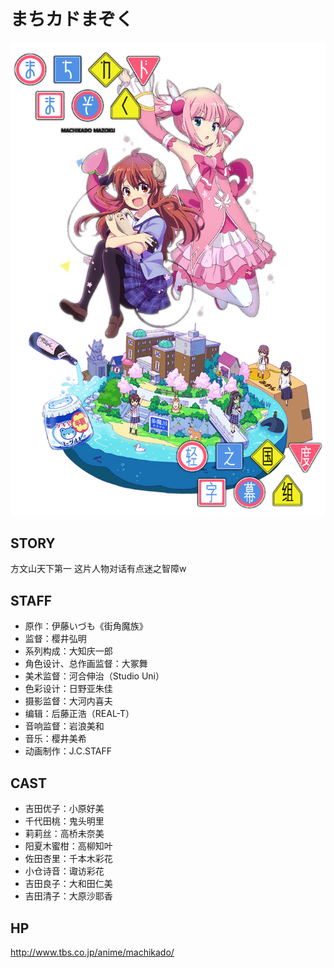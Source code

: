 # まちカドまぞく

![poster](poster.jpg)

## STORY

方文山天下第一
这片人物对话有点迷之智障w

## STAFF

- 原作：伊藤いづも《街角魔族》
- 监督：樱井弘明
- 系列构成：大知庆一郎
- 角色设计、总作画监督：大冢舞
- 美术监督：河合伸治（Studio Uni）
- 色彩设计：日野亚朱佳
- 摄影监督：大河内喜夫
- 编辑：后藤正浩（REAL-T）
- 音响监督：岩浪美和
- 音乐：樱井美希
- 动画制作：J.C.STAFF

## CAST

- 吉田优子：小原好美
- 千代田桃：鬼头明里
- 莉莉丝：高桥未奈美
- 阳夏木蜜柑：高柳知叶
- 佐田杏里：千本木彩花
- 小仓诗音：诹访彩花
- 吉田良子：大和田仁美
- 吉田清子：大原沙耶香

## HP

http://www.tbs.co.jp/anime/machikado/